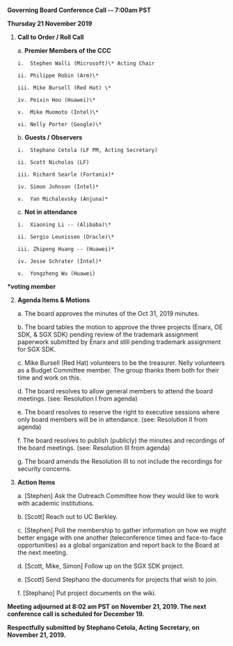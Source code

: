 **Governing Board Conference Call -- 7:00am PST**

**Thursday 21 November 2019**

1.  **Call to Order / Roll Call**

    a.  **Premier Members of the CCC**

        i.  Stephen Walli (Microsoft)\* Acting Chair

        ii. Philippe Robin (Arm)\*

        iii. Mike Bursell (Red Hat) \*

        iv. Peixin Hou (Huawei)\*

        v.  Mike Muomoto (Intel)\*

        vi. Nelly Porter (Google)\*

    b.  **Guests / Observers**

        i.  Stephano Cetola (LF PM, Acting Secretary)

        ii. Scott Nicholas (LF)

        iii. Richard Searle (Fortanix)*

        iv. Simon Johnson (Intel)*

        v.  Yan Michalevsky (Anjuna)*

    c.  **Not in attendance**

        i.  Xiaoning Li -- (Alibaba)\*

        ii. Sergio Leunissen (Oracle)\*

        iii. Zhipeng Huang -- (Huawei)*

        iv. Jesse Schrater (Intel)*

        v.  Yongzheng Wu (Huawei)

**\*voting member**

2.  **Agenda Items & Motions**

    a.  The board approves the minutes of the Oct 31, 2019 minutes.
    
    b.  The board tables the motion to approve the three projects
        (Enarx, OE SDK, & SGX SDK) pending review of the trademark
        assignment paperwork submitted by Enarx and still pending
        trademark assignment for SGX SDK.

    c.  Mike Bursell (Red Hat) volunteers to be the treasurer. Nelly
        volunteers as a Budget Committee member. The group thanks them
        both for their time and work on this.

    d.  The board resolves to allow general members to attend the board
        meetings. (see: Resolution I from agenda)

    e.  The board resolves to reserve the right to executive sessions
        where only board members will be in attendance. (see: Resolution
        II from agenda)

    f.  The board resolves to publish (publicly) the minutes and
        recordings of the board meetings. (see: Resolution III from
        agenda)

    g.  The board amends the Resolution III to not include the
        recordings for security concerns.

3.  **Action Items**

    a.  \[Stephen\] Ask the Outreach Committee how they would like to
        work with academic institutions.

    b.  \[Scott\] Reach out to UC Berkley.

    c.  \[Stephen\] Poll the membership to gather information on how we
        might better engage with one another (teleconference times and
        face-to-face opportunities) as a global organization and report
        back to the Board at the next meeting.

    d.  \[Scott, Mike, Simon\] Follow up on the SGX SDK project.

    e.  \[Scott\] Send Stephano the documents for projects that wish to
        join.

    f.  \[Stephano\] Put project documents on the wiki.

**Meeting adjourned at 8:02 am PST on November 21, 2019. The next
conference call is scheduled for December 19.**

**Respectfully submitted by Stephano Cetola, Acting Secretary, on
November 21, 2019.**
